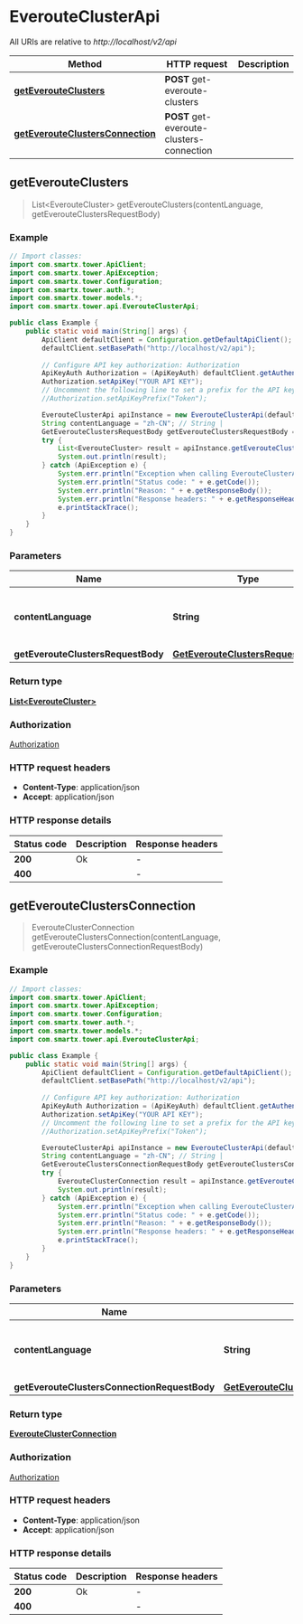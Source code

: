 # EverouteClusterApi

All URIs are relative to *http://localhost/v2/api*

Method | HTTP request | Description
------------- | ------------- | -------------
[**getEverouteClusters**](EverouteClusterApi.md#getEverouteClusters) | **POST** get-everoute-clusters | 
[**getEverouteClustersConnection**](EverouteClusterApi.md#getEverouteClustersConnection) | **POST** get-everoute-clusters-connection | 



## getEverouteClusters

> List&lt;EverouteCluster&gt; getEverouteClusters(contentLanguage, getEverouteClustersRequestBody)



### Example

```java
// Import classes:
import com.smartx.tower.ApiClient;
import com.smartx.tower.ApiException;
import com.smartx.tower.Configuration;
import com.smartx.tower.auth.*;
import com.smartx.tower.models.*;
import com.smartx.tower.api.EverouteClusterApi;

public class Example {
    public static void main(String[] args) {
        ApiClient defaultClient = Configuration.getDefaultApiClient();
        defaultClient.setBasePath("http://localhost/v2/api");
        
        // Configure API key authorization: Authorization
        ApiKeyAuth Authorization = (ApiKeyAuth) defaultClient.getAuthentication("Authorization");
        Authorization.setApiKey("YOUR API KEY");
        // Uncomment the following line to set a prefix for the API key, e.g. "Token" (defaults to null)
        //Authorization.setApiKeyPrefix("Token");

        EverouteClusterApi apiInstance = new EverouteClusterApi(defaultClient);
        String contentLanguage = "zh-CN"; // String | 
        GetEverouteClustersRequestBody getEverouteClustersRequestBody = new GetEverouteClustersRequestBody(); // GetEverouteClustersRequestBody | 
        try {
            List<EverouteCluster> result = apiInstance.getEverouteClusters(contentLanguage, getEverouteClustersRequestBody);
            System.out.println(result);
        } catch (ApiException e) {
            System.err.println("Exception when calling EverouteClusterApi#getEverouteClusters");
            System.err.println("Status code: " + e.getCode());
            System.err.println("Reason: " + e.getResponseBody());
            System.err.println("Response headers: " + e.getResponseHeaders());
            e.printStackTrace();
        }
    }
}
```

### Parameters


Name | Type | Description  | Notes
------------- | ------------- | ------------- | -------------
 **contentLanguage** | **String**|  | [enum: zh-CN, en-US]
 **getEverouteClustersRequestBody** | [**GetEverouteClustersRequestBody**](GetEverouteClustersRequestBody.md)|  |

### Return type

[**List&lt;EverouteCluster&gt;**](EverouteCluster.md)

### Authorization

[Authorization](../README.md#Authorization)

### HTTP request headers

- **Content-Type**: application/json
- **Accept**: application/json


### HTTP response details
| Status code | Description | Response headers |
|-------------|-------------|------------------|
| **200** | Ok |  -  |
| **400** |  |  -  |


## getEverouteClustersConnection

> EverouteClusterConnection getEverouteClustersConnection(contentLanguage, getEverouteClustersConnectionRequestBody)



### Example

```java
// Import classes:
import com.smartx.tower.ApiClient;
import com.smartx.tower.ApiException;
import com.smartx.tower.Configuration;
import com.smartx.tower.auth.*;
import com.smartx.tower.models.*;
import com.smartx.tower.api.EverouteClusterApi;

public class Example {
    public static void main(String[] args) {
        ApiClient defaultClient = Configuration.getDefaultApiClient();
        defaultClient.setBasePath("http://localhost/v2/api");
        
        // Configure API key authorization: Authorization
        ApiKeyAuth Authorization = (ApiKeyAuth) defaultClient.getAuthentication("Authorization");
        Authorization.setApiKey("YOUR API KEY");
        // Uncomment the following line to set a prefix for the API key, e.g. "Token" (defaults to null)
        //Authorization.setApiKeyPrefix("Token");

        EverouteClusterApi apiInstance = new EverouteClusterApi(defaultClient);
        String contentLanguage = "zh-CN"; // String | 
        GetEverouteClustersConnectionRequestBody getEverouteClustersConnectionRequestBody = new GetEverouteClustersConnectionRequestBody(); // GetEverouteClustersConnectionRequestBody | 
        try {
            EverouteClusterConnection result = apiInstance.getEverouteClustersConnection(contentLanguage, getEverouteClustersConnectionRequestBody);
            System.out.println(result);
        } catch (ApiException e) {
            System.err.println("Exception when calling EverouteClusterApi#getEverouteClustersConnection");
            System.err.println("Status code: " + e.getCode());
            System.err.println("Reason: " + e.getResponseBody());
            System.err.println("Response headers: " + e.getResponseHeaders());
            e.printStackTrace();
        }
    }
}
```

### Parameters


Name | Type | Description  | Notes
------------- | ------------- | ------------- | -------------
 **contentLanguage** | **String**|  | [enum: zh-CN, en-US]
 **getEverouteClustersConnectionRequestBody** | [**GetEverouteClustersConnectionRequestBody**](GetEverouteClustersConnectionRequestBody.md)|  |

### Return type

[**EverouteClusterConnection**](EverouteClusterConnection.md)

### Authorization

[Authorization](../README.md#Authorization)

### HTTP request headers

- **Content-Type**: application/json
- **Accept**: application/json


### HTTP response details
| Status code | Description | Response headers |
|-------------|-------------|------------------|
| **200** | Ok |  -  |
| **400** |  |  -  |

